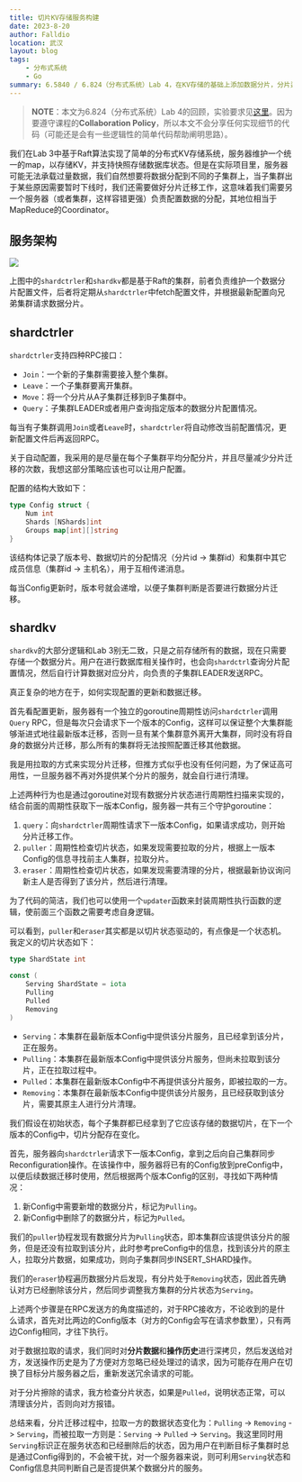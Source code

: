 ```yaml
---
title: 切片KV存储服务构建
date: 2023-8-20
author: Falldio
location: 武汉
layout: blog
tags: 
    - 分布式系统
    - Go
summary: 6.5840 / 6.824（分布式系统）Lab 4，在KV存储的基础上添加数据分片，分片迁移等功能。
---
```


> **NOTE**：本文为6.824（分布式系统）Lab 4的回顾，实验要求见[这里](https://pdos.csail.mit.edu/6.824/labs/lab-shard.html)。因为要遵守课程的**Collaboration Policy**，所以本文不会分享任何实现细节的代码（可能还是会有一些逻辑性的简单代码帮助阐明思路）。

我们在Lab 3中基于Raft算法实现了简单的分布式KV存储系统，服务器维护一个统一的map，以存储KV，并支持快照存储数据库状态。但是在实际项目里，服务器可能无法承载过量数据，我们自然想要将数据分配到不同的子集群上，当子集群出于某些原因需要暂时下线时，我们还需要做好分片迁移工作，这意味着我们需要另一个服务器（或者集群，这样容错更强）负责配置数据的分配，其地位相当于MapReduce的Coordinator。

## 服务架构

![](https://cdn.jsdelivr.net/gh/Falldio/pics@main/img/202308201641821.png)

上图中的`shardctrler`和`shardkv`都是基于Raft的集群，前者负责维护一个数据分片配置文件，后者将定期从`shardctrler`中fetch配置文件，并根据最新配置向兄弟集群请求数据分片。

## shardctrler

`shardctrler`支持四种RPC接口：

+ `Join`：一个新的子集群需要接入整个集群。
+ `Leave`：一个子集群要离开集群。
+ `Move`：将一个分片从A子集群迁移到B子集群中。
+ `Query`：子集群LEADER或者用户查询指定版本的数据分片配置情况。

每当有子集群调用`Join`或者`Leave`时，`shardctrler`将自动修改当前配置情况，更新配置文件后再返回RPC。

关于自动配置，我采用的是尽量在每个子集群平均分配分片，并且尽量减少分片迁移的次数，我想这部分策略应该也可以让用户配置。

配置的结构大致如下：

```go
type Config struct {
    Num int
    Shards [NShards]int
    Groups map[int][]string
}
```

该结构体记录了版本号、数据切片的分配情况（分片id -> 集群id）和集群中其它成员信息（集群id -> 主机名），用于互相传递消息。

每当Config更新时，版本号就会递增，以便子集群判断是否要进行数据分片迁移。

## shardkv

`shardkv`的大部分逻辑和Lab 3别无二致，只是之前存储所有的数据，现在只需要存储一个数据分片。用户在进行数据库相关操作时，也会向`shardctrl`查询分片配置情况，然后自行计算数据对应分片，向负责的子集群LEADER发送RPC。

真正复杂的地方在于，如何实现配置的更新和数据迁移。

首先看配置更新，服务器有一个独立的goroutine周期性访问`shardctrler`调用`Query` RPC，但是每次只会请求下一个版本的Config，这样可以保证整个大集群能够渐进式地往最新版本迁移，否则一旦有某个集群意外离开大集群，同时没有将自身的数据分片迁移，那么所有的集群将无法按照配置迁移其他数据。

我是用拉取的方式来实现分片迁移，但推方式似乎也没有任何问题，为了保证高可用性，一旦服务器不再对外提供某个分片的服务，就会自行进行清理。

上述两种行为也是通过goroutine对现有数据分片状态进行周期性扫描来实现的，结合前面的周期性获取下一版本Config，服务器一共有三个守护goroutine：

1. `query`：向`shardctrler`周期性请求下一版本Config，如果请求成功，则开始分片迁移工作。
2. `puller`：周期性检查切片状态，如果发现需要拉取的分片，根据上一版本Config的信息寻找前主人集群，拉取分片。
3. `eraser`：周期性检查切片状态，如果发现需要清理的分片，根据最新协议询问新主人是否得到了该分片，然后进行清理。

为了代码的简洁，我们也可以使用一个`updater`函数来封装周期性执行函数的逻辑，使前面三个函数之需要考虑自身逻辑。

可以看到，`puller`和`eraser`其实都是以切片状态驱动的，有点像是一个状态机。我定义的切片状态如下：

```go
type ShardState int

const (
    Serving ShardState = iota
    Pulling
    Pulled
    Removing
)
```

+ `Serving`：本集群在最新版本Config中提供该分片服务，且已经拿到该分片，正在服务。
+ `Pulling`：本集群在最新版本Config中提供该分片服务，但尚未拉取到该分片，正在拉取过程中。
+ `Pulled`：本集群在最新版本Config中不再提供该分片服务，即被拉取的一方。
+ `Removing`：本集群在最新版本Config中提供该分片服务，且已经获取到该分片，需要其原主人进行分片清理。

我们假设在初始状态，每个子集群都已经拿到了它应该存储的数据切片，在下一个版本的Config中，切片分配存在变化。

首先，服务器向`shardctrler`请求下一版本Config，拿到之后向自己集群同步Reconfiguration操作。在该操作中，服务器将已有的Config放到preConfig中，以便后续数据迁移时使用，然后根据两个版本Config的区别，寻找如下两种情况：

1. 新Config中需要新增的数据分片，标记为`Pulling`。
2. 新Config中删除了的数据分片，标记为`Pulled`。

我们的`puller`协程发现有数据分片为`Pulling`状态，即本集群应该提供该分片的服务，但是还没有拉取到该分片，此时参考preConfig中的信息，找到该分片的原主人，拉取分片数据，如果成功，则向子集群同步INSERT_SHARD操作。

我们的`eraser`协程遍历数据分片后发现，有分片处于`Removing`状态，因此首先确认对方已经删除该分片，然后同步调整我方集群的分片状态为`Serving`。

上述两个步骤是在RPC发送方的角度描述的，对于RPC接收方，不论收到的是什么请求，首先对比两边的Config版本（对方的Config会写在请求参数里），只有两边Config相同，才往下执行。

对于数据拉取的请求，我们同时对**分片数据**和**操作历史**进行深拷贝，然后发送给对方，发送操作历史是为了方便对方忽略已经处理过的请求，因为可能存在用户在切换了目标分片服务器之后，重新发送冗余请求的可能。

对于分片擦除的请求，我方检查分片状态，如果是`Pulled`，说明状态正常，可以清理该分片，否则向对方报错。

总结来看，分片迁移过程中，拉取一方的数据状态变化为：`Pulling` -> `Removing` -> `Serving`，而被拉取一方则是：`Serving` -> `Pulled` -> `Serving`。我这里同时用`Serving`标识正在服务状态和已经删除后的状态，因为用户在判断目标子集群时总是通过Config得到的，不会被干扰，对一个服务器来说，则可利用`Serving`状态和Config信息共同判断自己是否提供某个数据分片的服务。
